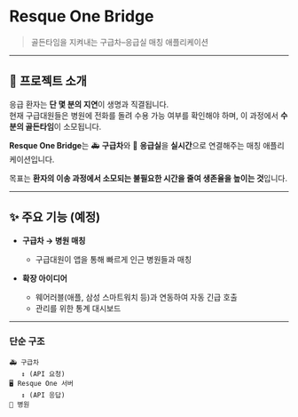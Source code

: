 # Resque One Bridge
> 골든타임을 지켜내는 구급차–응급실 매칭 애플리케이션  

---

## 📌 프로젝트 소개
응급 환자는 **단 몇 분의 지연**이 생명과 직결됩니다.  
현재 구급대원들은 병원에 전화를 돌려 수용 가능 여부를 확인해야 하며, 이 과정에서 **수 분의 골든타임**이 소모됩니다.  

**Resque One Bridge**는  🚑 **구급차**와  🏥 **응급실**을  **실시간**으로 연결해주는 매칭 애플리케이션입니다.  

목표는 **환자의 이송 과정에서 소모되는 불필요한 시간을 줄여 생존율을 높이는 것**입니다.  

---

## ✨ 주요 기능 (예정)
- **구급차 → 병원 매칭**
  - 구급대원이 앱을 통해 빠르게 인근 병원들과 매칭

- **확장 아이디어**
  - 웨어러블(애플, 삼성 스마트워치 등)과 연동하여 자동 긴급 호출
  - 관리를 위한 통계 대시보드

---

### 단순 구조
```plaintext
🚑 구급차
   ↕ (API 요청)
🖥️ Resque One 서버
   ↕ (API 응답)
🏥 병원 
